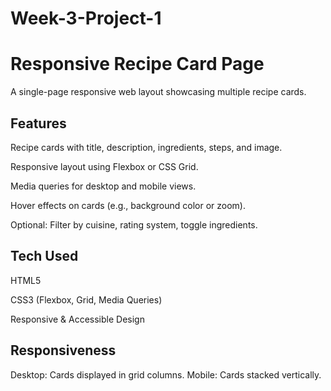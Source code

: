 # Week-3-Project-1

# Responsive Recipe Card Page
A single-page responsive web layout showcasing multiple recipe cards.

## Features ##
Recipe cards with title, description, ingredients, steps, and image.

Responsive layout using Flexbox or CSS Grid.

Media queries for desktop and mobile views.

Hover effects on cards (e.g., background color or zoom).

Optional: Filter by cuisine, rating system, toggle ingredients.

## Tech Used ##
HTML5

CSS3 (Flexbox, Grid, Media Queries)

Responsive & Accessible Design

## Responsiveness ##
Desktop: Cards displayed in grid columns.
Mobile: Cards stacked vertically.
